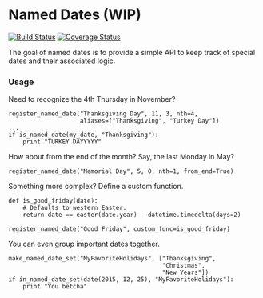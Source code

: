 # Named Dates (WIP)
[![Build Status](https://travis-ci.org/pschoenfelder/named-dates.svg?branch=master)](https://travis-ci.org/pschoenfelder/named-dates)
[![Coverage Status](https://coveralls.io/repos/pschoenfelder/named-dates/badge.svg?branch=master&service=github)](https://coveralls.io/github/pschoenfelder/named-dates?branch=master)

The goal of named dates is to provide a simple API to keep track of special dates and their associated logic. 

### Usage
Need to recognize the 4th Thursday in November?
```
register_named_date("Thanksgiving Day", 11, 3, nth=4,
                    aliases=["Thanksgiving", "Turkey Day"])
...
if is_named_date(my_date, "Thanksgiving"):
    print "TURKEY DAYYYYY"
```

How about from the end of the month? Say, the last Monday in May?
```
register_named_date("Memorial Day", 5, 0, nth=1, from_end=True)
```

Something more complex? Define a custom function.
```
def is_good_friday(date):
    # Defaults to western Easter.
    return date == easter(date.year) - datetime.timedelta(days=2)

register_named_date("Good Friday", custom_func=is_good_friday)
```

You can even group important dates together.
```
make_named_date_set("MyFavoriteHolidays", ["Thanksgiving",
                                           "Christmas",
                                           "New Years"])
if in_named_date_set(date(2015, 12, 25), "MyFavoriteHolidays"):
    print "You betcha"
```

